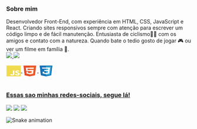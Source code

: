 <h3>Sobre mim</h3>
  Desenvolvedor Front-End, com experiência em HTML, CSS, JavaScript e React. Criando sites responsivos sempre com atenção para escrever um código limpo e de fácil manutenção.
  Entusiasta de ciclismo🚵‍♂️ com os amigos e contato com a natureza. Quando bate o tedio gosto de jogar 🎮 ou ver um filme em família 🥰.
<div>
  <a href="https://github.com/TiagoSSCarneiro">
  <img height="180em" src="https://github-readme-stats.vercel.app/api?username=TiagoSSCarneiro&show_icons=true&theme=tokyonight&include_all_commits=true&count_private=true"/>
  <img height="180em" src="https://github-readme-stats.vercel.app/api/top-langs/?username=TiagoSSCarneiro&layout=compact&langs_count=6&theme=tokyonight"/>
</div>
<div style="display: inline_block"><br>
  <img align="center" alt="Js" height="30" width="40" src="https://raw.githubusercontent.com/devicons/devicon/master/icons/javascript/javascript-plain.svg">
  <img align="center" alt="HTML" height="30" width="40" src="https://raw.githubusercontent.com/devicons/devicon/master/icons/html5/html5-original.svg">
  <img align="center" alt="CSS" height="30" width="40" src="https://raw.githubusercontent.com/devicons/devicon/master/icons/css3/css3-original.svg">
</div>
 
 <br>
 
  ### Essas sao minhas redes-sociais, segue lá!
 
<div> 
  <a href="https://www.instagram.com/tiagocarneirodev/"target="_blank"><img src="https://img.shields.io/badge/-Instagram-%23E4405F?style=for-the-badge&logo=instagram&logoColor=white" target="_blank"></a>
  <a href = "mailto:tiagosergio23@gmail.com"><img src="https://img.shields.io/badge/-Gmail-%23333?style=for-the-badge&logo=gmail&logoColor=white" target="_blank"></a>
  <a href="https://www.linkedin.com/in/tiagosscarneiro/"target="_blank"><img src="https://img.shields.io/badge/-LinkedIn-%230077B5?style=for-the-badge&logo=linkedin&logoColor=white" target="_blank"></a> 
 
  ![Snake animation](https://github.com/TiagoSSCarneiro/TiagoSSCarneiro/blob/output/github-contribution-grid-snake.svg)

</div>
